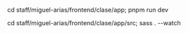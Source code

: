 cd staff/miguel-arias/frontend/clase/app; pnpm run dev

cd staff/miguel-arias/frontend/clase/app/src; sass . --watch
